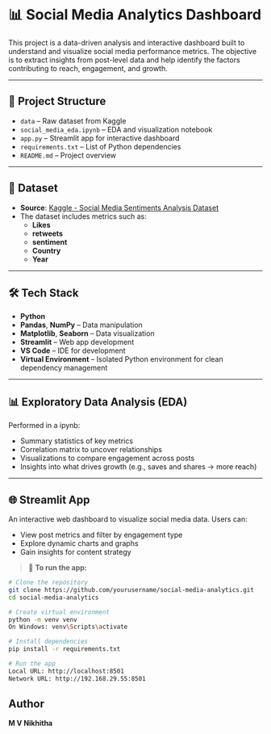 # 📊 Social Media Analytics Dashboard

This project is a data-driven analysis and interactive dashboard built to understand and visualize social media performance metrics. The objective is to extract insights from post-level data and help identify the factors contributing to reach, engagement, and growth.

---

## 📁 Project Structure

- `data` – Raw dataset from Kaggle
- `social_media_eda.ipynb` – EDA and visualization notebook
- `app.py` – Streamlit app for interactive dashboard
- `requirements.txt` – List of Python dependencies
- `README.md` – Project overview

---

## 🧾 Dataset

- **Source**: [Kaggle - Social Media Sentiments Analysis Dataset](https://www.kaggle.com/datasets/kashishparmar02/social-media-sentiments-analysis-dataset)
- The dataset includes metrics such as:
  - **Likes**
  - **retweets**
  - **sentiment**
  - **Country**
  - **Year**

---

## 🛠️ Tech Stack

- **Python**
- **Pandas**, **NumPy** – Data manipulation
- **Matplotlib**, **Seaborn** – Data visualization
- **Streamlit** – Web app development
- **VS Code** – IDE for development
- **Virtual Environment** – Isolated Python environment for clean dependency management

---

## 📊 Exploratory Data Analysis (EDA)

Performed in a ipynb:

- Summary statistics of key metrics
- Correlation matrix to uncover relationships
- Visualizations to compare engagement across posts
- Insights into what drives growth (e.g., saves and shares → more reach)

---

## 🌐 Streamlit App

An interactive web dashboard to visualize social media data. Users can:

- View post metrics and filter by engagement type
- Explore dynamic charts and graphs
- Gain insights for content strategy

> 📍 **To run the app:**

```bash
# Clone the repository
git clone https://github.com/yourusername/social-media-analytics.git
cd social-media-analytics

# Create virtual environment
python -m venv venv
On Windows: venv\Scripts\activate

# Install dependencies
pip install -r requirements.txt

# Run the app
Local URL: http://localhost:8501
Network URL: http://192.168.29.55:8501
```
## Author 
**M V Nikhitha**

